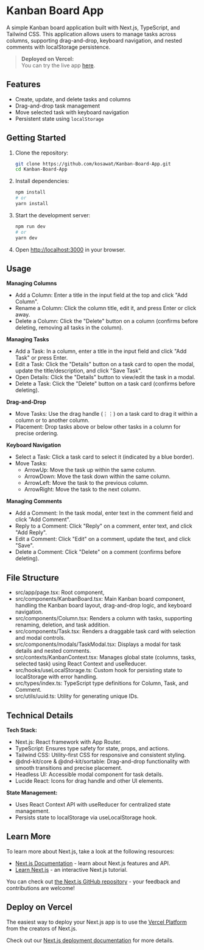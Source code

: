 # Kanban Board App

A simple Kanban board application built with Next.js, TypeScript, and Tailwind CSS. 
This application allows users to manage tasks across columns, supporting drag-and-drop, keyboard navigation, and nested comments with localStorage persistence.

> **Deployed on Vercel:**  
> You can try the live app [here](https://kanban-board-app-ks.vercel.app/).

## Features
- Create, update, and delete tasks and columns
- Drag-and-drop task management
- Move selected task with keyboard navigation
- Persistent state using `localStorage`

## Getting Started
1. Clone the repository:
    ```sh
    git clone https://github.com/kosawat/Kanban-Board-App.git
    cd Kanban-Board-App
    ```

2. Install dependencies:
    ```sh
    npm install
    # or
    yarn install
    ```

3. Start the development server:
    ```sh
    npm run dev
    # or
    yarn dev
    ```

4. Open [http://localhost:3000](http://localhost:3000) in your browser.

## Usage

**Managing Columns**
- Add a Column: Enter a title in the input field at the top and click "Add Column".
- Rename a Column: Click the column title, edit it, and press Enter or click away.
- Delete a Column: Click the "Delete" button on a column (confirms before deleting, removing all tasks in the column).

**Managing Tasks**
- Add a Task: In a column, enter a title in the input field and click "Add Task" or press Enter.
- Edit a Task: Click the "Details" button on a task card to open the modal, update the title/description, and click "Save Task".
- Open Details: Click the "Details" button to view/edit the task in a modal.
- Delete a Task: Click the "Delete" button on a task card (confirms before deleting).

**Drag-and-Drop**
- Move Tasks: Use the drag handle (⋮⋮) on a task card to drag it within a column or to another column.
- Placement: Drop tasks above or below other tasks in a column for precise ordering.

**Keyboard Navigation**
* Select a Task: Click a task card to select it (indicated by a blue border).
* Move Tasks:
  + ArrowUp: Move the task up within the same column.
  + ArrowDown: Move the task down within the same column.
  + ArrowLeft: Move the task to the previous column.
  + ArrowRight: Move the task to the next column.

**Managing Comments**
- Add a Comment: In the task modal, enter text in the comment field and click "Add Comment".
- Reply to a Comment: Click "Reply" on a comment, enter text, and click "Add Reply".
- Edit a Comment: Click "Edit" on a comment, update the text, and click "Save".
- Delete a Comment: Click "Delete" on a comment (confirms before deleting).

## File Structure
- src/app/page.tsx: Root component,
- src/components/KanbanBoard.tsx: Main Kanban board component, handling the Kanban board layout, drag-and-drop logic, and keyboard navigation.
- src/components/Column.tsx: Renders a column with tasks, supporting renaming, deletion, and task addition.
- src/components/Task.tsx: Renders a draggable task card with selection and modal controls.
- src/components/modals/TaskModal.tsx: Displays a modal for task details and nested comments.
- src/contexts/KanbanContext.tsx: Manages global state (columns, tasks, selected task) using React Context and useReducer.
- src/hooks/useLocalStorage.ts: Custom hook for persisting state to localStorage with error handling.
- src/types/index.ts: TypeScript type definitions for Column, Task, and Comment.
- src/utils/uuid.ts: Utility for generating unique IDs.

## Technical Details
**Tech Stack:**
- Next.js: React framework with App Router.
- TypeScript: Ensures type safety for state, props, and actions.
- Tailwind CSS: Utility-first CSS for responsive and consistent styling.
- @dnd-kit/core & @dnd-kit/sortable: Drag-and-drop functionality with smooth transitions and precise placement.
- Headless UI: Accessible modal component for task details.
- Lucide React: Icons for drag handle and other UI elements.

**State Management:**
- Uses React Context API with useReducer for centralized state management.
- Persists state to localStorage via useLocalStorage hook.

## Learn More

To learn more about Next.js, take a look at the following resources:

- [Next.js Documentation](https://nextjs.org/docs) - learn about Next.js features and API.
- [Learn Next.js](https://nextjs.org/learn) - an interactive Next.js tutorial.

You can check out [the Next.js GitHub repository](https://github.com/vercel/next.js) - your feedback and contributions are welcome!

## Deploy on Vercel

The easiest way to deploy your Next.js app is to use the [Vercel Platform](https://vercel.com/new?utm_medium=default-template&filter=next.js&utm_source=create-next-app&utm_campaign=create-next-app-readme) from the creators of Next.js.

Check out our [Next.js deployment documentation](https://nextjs.org/docs/app/building-your-application/deploying) for more details.
